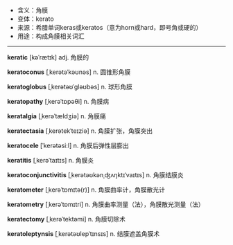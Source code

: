- <span class="definition">含义：角膜</span>
- <span class="definition">变体：kerato</span>
- <span class="definition">来源：希腊单词keras或keratos（意为horn或hard，即号角或硬的）</span>
- <span class="definition">用途：构成角膜相关词汇</span>

---

<span class="vocabulary">**keratic**</span> [kəˈrætɪk] adj. 角膜的

<span class="vocabulary">**keratoconus**</span> [ˌkerətəˈkəʊnəs] n. 圆锥形角膜

<span class="vocabulary">**keratoglobus**</span> [ˌkerətəʊˈgləʊbəs] n. 球形角膜

<span class="vocabulary">**keratopathy**</span> [ˌkerəˈtɒpəθi] n. 角膜病

<span class="vocabulary">**keratalgia**</span> [ˌkerəˈtældʒiə] n. 角膜痛

<span class="vocabulary">**keratectasia**</span> [ˌkerətekˈteɪziə] n. 角膜扩张，角膜突出

<span class="vocabulary">**keratocele**</span> [ˈkerətəsi:l] n. 角膜后弹性层膨出

<span class="vocabulary">**keratitis**</span> [ˌkerəˈtaɪtɪs] n. 角膜炎

<span class="vocabulary">**keratoconjunctivitis**</span> [ˌkerətəʊkənˌʤʌŋktɪˈvaɪtɪs] n. 角膜结膜炎

<span class="vocabulary">**keratometer**</span> [ˌkerəˈtɒmɪtə(r)] n. 角膜曲率计，角膜散光计

<span class="vocabulary">**keratometry**</span> [ˌkerəˈtɒmɪtri] n. 角膜曲率测量（法），角膜散光测量（法）

<span class="vocabulary">**keratectomy**</span> [ˌkerəˈtektəmi] n. 角膜切除术

<span class="vocabulary">**keratoleptynsis**</span> [ˌkerətəʊlepˈtɪnsɪs] n. 结膜遮盖角膜术
